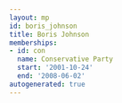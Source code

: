 ```yaml
---
layout: mp
id: boris_johnson
title: Boris Johnson
memberships:
- id: con
  name: Conservative Party
  start: '2001-10-24'
  end: '2008-06-02'
autogenerated: true
---
```


